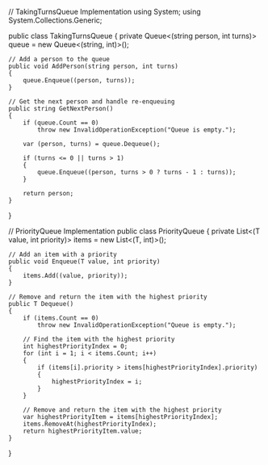 // TakingTurnsQueue Implementation
using System;
using System.Collections.Generic;

public class TakingTurnsQueue
{
    private Queue<(string person, int turns)> queue = new Queue<(string, int)>();

    // Add a person to the queue
    public void AddPerson(string person, int turns)
    {
        queue.Enqueue((person, turns));
    }

    // Get the next person and handle re-enqueuing
    public string GetNextPerson()
    {
        if (queue.Count == 0)
            throw new InvalidOperationException("Queue is empty.");

        var (person, turns) = queue.Dequeue();

        if (turns <= 0 || turns > 1)
        {
            queue.Enqueue((person, turns > 0 ? turns - 1 : turns));
        }

        return person;
    }
}

// PriorityQueue Implementation
public class PriorityQueue<T>
{
    private List<(T value, int priority)> items = new List<(T, int)>();

    // Add an item with a priority
    public void Enqueue(T value, int priority)
    {
        items.Add((value, priority));
    }

    // Remove and return the item with the highest priority
    public T Dequeue()
    {
        if (items.Count == 0)
            throw new InvalidOperationException("Queue is empty.");

        // Find the item with the highest priority
        int highestPriorityIndex = 0;
        for (int i = 1; i < items.Count; i++)
        {
            if (items[i].priority > items[highestPriorityIndex].priority)
            {
                highestPriorityIndex = i;
            }
        }

        // Remove and return the item with the highest priority
        var highestPriorityItem = items[highestPriorityIndex];
        items.RemoveAt(highestPriorityIndex);
        return highestPriorityItem.value;
    }
}
